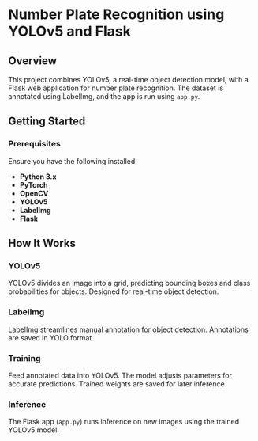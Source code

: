# Number Plate Recognition using YOLOv5 and Flask

## Overview

This project combines YOLOv5, a real-time object detection model, with a Flask web application for number plate recognition. The dataset is annotated using LabelImg, and the app is run using `app.py`.

## Getting Started

### Prerequisites

Ensure you have the following installed:

- **Python 3.x**
- **PyTorch**
- **OpenCV**
- **YOLOv5**
- **LabelImg**
- **Flask**


## How It Works

### YOLOv5

YOLOv5 divides an image into a grid, predicting bounding boxes and class probabilities for objects. Designed for real-time object detection.

### LabelImg

LabelImg streamlines manual annotation for object detection. Annotations are saved in YOLO format.

### Training

Feed annotated data into YOLOv5. The model adjusts parameters for accurate predictions. Trained weights are saved for later inference.

### Inference

The Flask app (`app.py`) runs inference on new images using the trained YOLOv5 model.



